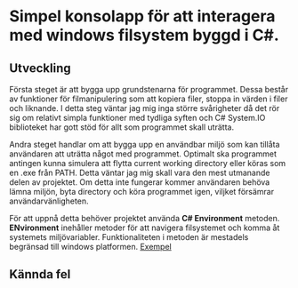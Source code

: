 # Simpel konsolapp för att interagera med windows filsystem byggd i C#.

## Utveckling
Första steget är att bygga upp grundstenarna för programmet. Dessa består av funktioner för filmanipulering som att kopiera filer, stoppa in värden i filer och liknande. I detta steg väntar jag mig inga större svårigheter då det rör sig om relativt simpla funktioner med tydliga syften och C\# System.IO biblioteket har gott stöd för allt som programmet skall uträtta.

Andra steget handlar om att bygga upp en användbar miljö som kan tillåta användaren att uträtta något med programmet. Optimalt ska programmet antingen kunna simulera att flytta current working directory eller köras som en .exe från PATH. Detta väntar jag mig skall vara den mest utmanande delen av projektet. Om detta inte fungerar kommer användaren behöva lämna miljön, byta directory och köra programmet igen, viljket försämrar användarvänligheten.

För att uppnå detta behöver projektet använda **C\# Environment** metoden. **ENvironment** inehåller metoder för att navigera filsystemet och komma åt systemets miljövariabler. Funktionaliteten i metoden är mestadels begränsad till windows platformen. [Exempel](https://gist.github.com/AlgotLindblom/2f9f8980aec95d3ba5eecc3ff923391f)

## Kännda fel
